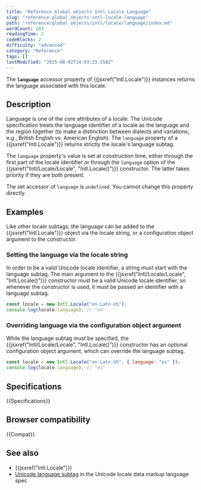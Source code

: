 ```yaml
---
title: "Reference Global_objects Intl Locale Language"
slug: "reference-global_objects-intl-locale-language"
path: "reference/global_objects/intl/locale/language/index.md"
wordCount: 283
readingTime: 2
codeBlocks: 2
difficulty: "advanced"
category: "Reference"
tags: []
lastModified: "2025-08-02T14:03:23.558Z"
---
```



The **`language`** accessor property of {{jsxref("Intl.Locale")}} instances returns the language associated with this locale.

## Description

Language is one of the core attributes of a locale. The Unicode specification treats the language identifier of a locale as the language and the region together (to make a distinction between dialects and variations, e.g., British English vs. American English). The `language` property of a {{jsxref("Intl.Locale")}} returns strictly the locale's language subtag.

The `language` property's value is set at construction time, either through the first part of the locale identifier or through the `language` option of the {{jsxref("Intl/Locale/Locale", "Intl.Locale()")}} constructor. The latter takes priority if they are both present.

The set accessor of `language` is `undefined`. You cannot change this property directly.

## Examples

Like other locale subtags, the language can be added to the {{jsxref("Intl.Locale")}} object via the locale string, or a configuration object argument to the constructor.

### Setting the language via the locale string

In order to be a valid Unicode locale identifier, a string must start with the language subtag. The main argument to the {{jsxref("Intl/Locale/Locale", "Intl.Locale()")}} constructor must be a valid Unicode locale identifier, so whenever the constructor is used, it must be passed an identifier with a language subtag.

```js
const locale = new Intl.Locale("en-Latn-US");
console.log(locale.language); // "en"
```

### Overriding language via the configuration object argument

While the language subtag must be specified, the {{jsxref("Intl/Locale/Locale", "Intl.Locale()")}} constructor has an optional configuration object argument, which can override the language subtag.

```js
const locale = new Intl.Locale("en-Latn-US", { language: "es" });
console.log(locale.language); // "es"
```

## Specifications

{{Specifications}}

## Browser compatibility

{{Compat}}

## See also

- {{jsxref("Intl.Locale")}}
- [Unicode language subtag](https://www.unicode.org/reports/tr35/#unicode_language_subtag_validity) in the Unicode locale data markup language spec

